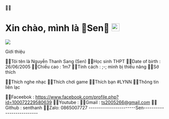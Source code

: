 🎃🎃<h1> Xin chào, mình là 🍁Sen🍂 <img src="https://i.pinimg.com/originals/0e/6a/e2/0e6ae23b9442817f42073c98f0f38808.gif" width="25"></h1> 
</p> 
<p align="left"> <img src="https://i.pinimg.com/originals/0e/6a/e2/0e6ae23b9442817f42073c98f0f38808.gif" /> </p>

Giới thiệu

🐳🐳Tôi tên là Nguyễn Thanh Sang (Sen)
🐳🐳Học sinh THPT
🐳🐳Date of birth : 26/06/2005
🐳🐳Chiều cao : 1m7
🐳🐳Tính cách : ;-; mình bị thiểu năng
🐳🐳Sở thích

🐳🐳Thích nghe nhạc
🐳🐳Thích chơi game 
🐳🐳Thích bạn #LYNN
🐳🐳Thông tin liên lạc

🐳🐳Faceebok : https://www.facebook.com/profile.php?id=100072229580639
🐳🐳Youtube : 
🐳🐳Gmail : ts2005266@gmail.com
🐳🐳Github : senthanh
🐳🐳Zalo: 0865007727
-----------------------Sen--------------------------
